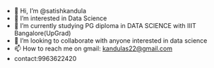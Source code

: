 - 👋 Hi, I’m @satishkandula
- 👀 I’m interested in Data Science
- 🌱 I’m currently studying PG diploma in DATA SCIENCE with IIIT Bangalore(UpGrad) 
- 💞️ I’m looking to collaborate  with anyone interested in data science
- 📫 How to reach me on gmail: kandulas22@gmail.com
-    contact:9963622420
<!---
satishkandula/satishkandula is a ✨ special ✨ repository because its `README.md` (this file) appears on your GitHub profile.
You can click the Preview link to take a look at your changes.
--->
